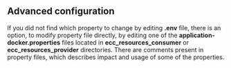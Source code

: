 ## Advanced configuration <a href="#advancedconfiguration" id="advancedconfiguration"></a>

If you did not find which property to change by editing **.env** file, there is an option, to modify property file directly, by editing one of the **application-docker.properties** files located in **ecc\_resources\_consumer** or **ecc\_resources\_provider** directories. There are comments present in property files, which describes impact and usage of some of the properties.
